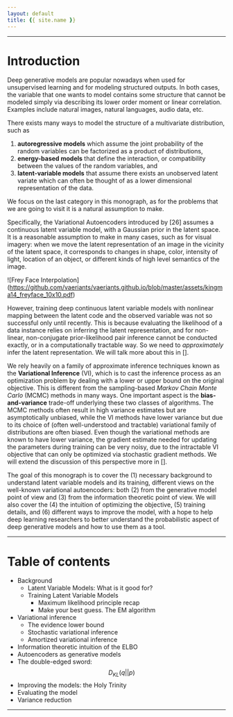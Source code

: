 ```yaml
---
layout: default
title: {{ site.name }}
---
```



---

Introduction
============
Deep generative models are popular nowadays when used for unsupervised
learning and for modeling structured outputs. In both cases, the
variable that one wants to model contains some structure that cannot be
modeled simply via describing its lower order moment or linear
correlation. Examples include natural images, natural languages, audio
data, etc.

There exists many ways to model the structure of a multivariate
distribution, such as 
   1. **autoregressive models** which assume the joint
probability of the random variables can be factorized as a product of
distributions, 
   2. **energy-based models** that define the interaction, or
compatibility between the values of the random variables, and 
   3. **latent-variable models** that assume there exists an unobserved latent
variate which can often be thought of as a lower dimensional
representation of the data. 

We focus on the last category in this
monograph, as for the problems that we are going to visit it is a
natural assumption to make.

Specifically, the Variational Autoencoders introduced by \[26\] assumes
a continuous latent variable model, with a Gaussian prior in the latent
space. It is a reasonable assumption to make in many cases, such as for
visual imagery: when we move the latent representation of an image in
the vicinity of the latent space, it corresponds to changes in shape,
color, intensity of light, location of an object, or different kinds of
high level semantics of the image.

![Frey Face Interpolation]
(https://github.com/vaeriants/vaeriants.github.io/blob/master/assets/kingma14_freyface_10x10.pdf)

However, training deep continuous latent variable models with nonlinear
mapping between the latent code and the observed variable was not so
successful only until recently. This is because evaluating the
likelihood of a data instance relies on inferring the latent
representation, and for non-linear, non-conjugate prior-likelihood pair
inference cannot be conducted exactly, or in a computationally tractable
way. So we need to *approximately* infer the latent representation. We
will talk more about this in \[\].

We rely heavily on a family of approximate inference techniques known as
the **Variational Inference** (VI), which is to cast the inference process
as an optimization problem by dealing with a lower or upper bound on the
original objective. This is different from the sampling-based *Markov
Chain Monte Carlo* (MCMC) methods in many ways. One important aspect is
the **bias-and-variance** trade-off underlying these two classes of
algorithms. The MCMC methods often result in high variance estimates but
are asymptotically unbiased, while the VI methods have lower variance
but due to its choice of (often well-understood and tractable)
variational family of distributions are often biased. Even though the
variational methods are known to have lower variance, the gradient
estimate needed for updating the parameters during training can be very
noisy, due to the intractable VI objective that can only be optimized
via stochastic gradient methods. We will extend the discussion of this
perspective more in \[\].

The goal of this monograph is to cover the (1) necessary background to
understand latent variable models and its training, different views on
the well-known variational autoencoders: both (2) from the generative
model point of view and (3) from the information theoretic point of
view. We will also cover the (4) the intuition of optimizing the
objective, (5) training details, and (6) different ways to improve the
model, with a hope to help deep learning researchers to better
understand the probabilistic aspect of deep generative models and how to
use them as a tool.

---

# Table of contents
* Background
    * Latent Variable Models: What is it good for?
    * Training Latent Variable Models
        * Maximum likelihood principle recap
        * Make your best guess. The EM algorithm
* Variational inference
    * The evidence lower bound
    * Stochastic variational inference
    * Amortized variational inference
* Information theoretic intuition of the ELBO
* Autoencoders as generative models
* The double-edged sword: 
$$D_{KL}(q||p)$$
* Improving the models: the Holy Trinity
* Evaluating the model
* Variance reduction

---


